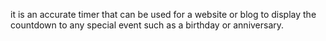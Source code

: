 it is an accurate timer that can be used for a website or blog to display the countdown to any special event such as a birthday or anniversary.
